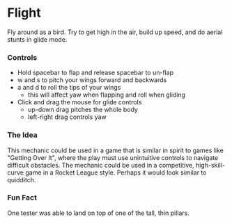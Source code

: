 # Flight

Fly around as a bird. Try to get high in the air, build up speed, and do aerial 
stunts in glide mode.

### Controls
- Hold spacebar to flap and release spacebar to un-flap
- w and s to pitch your wings forward and backwards
- a and d to roll the tips of your wings
  - this will affect yaw when flapping and roll when gliding
- Click and drag the mouse for glide controls
  - up-down drag pitches the whole body
  - left-right drag controls yaw


### The Idea
This mechanic could be used in a game that is similar in spirit to games like 
"Getting Over It", where the play must use unintuitive controls to navigate 
difficult obstacles.
The mechanic could be used in a competitive, high-skill-curve game in a 
Rocket League style. Perhaps it would look similar to quidditch.

### Fun Fact
One tester was able to land on top of one of the tall, thin pillars.
